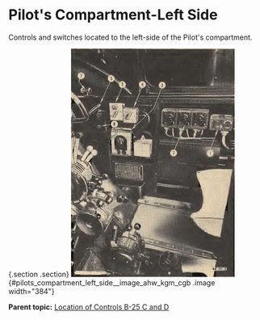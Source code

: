 
Pilot\'s Compartment-Left Side
==============================


Controls and switches located to the left-side of the Pilot\'s
compartment.

 {.section .section}
![](../images/pilots_compartment-left-side.png){#pilots_compartment_left_side__image_ahw_kgm_cgb
.image width="384"}





**Parent topic:** [Location of Controls B-25 C and
D](../mdita/location_of_controls_b_25_c_and_d.md "An overview of the airplane's key controls and their locations.")



